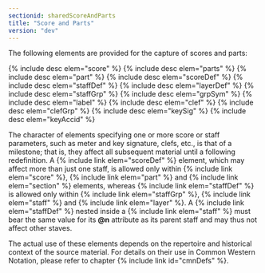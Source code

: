 ```yaml
---
sectionid: sharedScoreAndParts
title: "Score and Parts"
version: "dev"
---
```


The following elements are provided for the capture of scores and parts:

  
{% include desc elem="score" %} 
{% include desc elem="parts" %} 
{% include desc elem="part" %} 
{% include desc elem="scoreDef" %} 
{% include desc elem="staffDef" %} 
{% include desc elem="layerDef" %} 
{% include desc elem="staffGrp" %} 
{% include desc elem="grpSym" %} 
{% include desc elem="label" %} 
{% include desc elem="clef" %} 
{% include desc elem="clefGrp" %} 
{% include desc elem="keySig" %} 
{% include desc elem="keyAccid" %} 
 

The character of elements specifying one or more score or staff parameters, such as meter and key signature, clefs, etc., is that of a milestone; that is, they affect all subsequent material until a following redefinition. A {% include link elem="scoreDef" %} element, which may affect more than just one staff, is allowed only within {% include link elem="score" %}, {% include link elem="part" %} and {% include link elem="section" %} elements, whereas {% include link elem="staffDef" %} is allowed only within {% include link elem="staffGrp" %}, {% include link elem="staff" %} and {% include link elem="layer" %}. A {% include link elem="staffDef" %} nested inside a {% include link elem="staff" %} must bear the same value for its **@n** attribute as its parent staff and may thus not affect other staves.

The actual use of these elements depends on the repertoire and historical context of the source material. For details on their use in Common Western Notation, please refer to chapter {% include link id="cmnDefs" %}.
